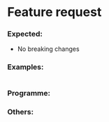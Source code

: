 # Feature request

### Expected:
  - No breaking changes

### Examples:
```ts
```

### Programme:

### Others:




